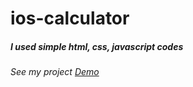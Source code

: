# ios-calculator
##### I used simple html, css, javascript codes
###### See my project [Demo](https://penababayev.github.io/ios-calculator/)
